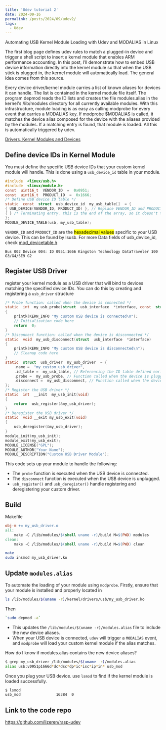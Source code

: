 ```yaml
---
title: 'Udev tutorial 2'
date: 2024-09-16
permalink: /posts/2024/09/udev2/
tags:
  - Udev
---
```

Automating USB Kernel Module Loading with Udev and MODALIAS in Linux

<!-- Headings are cool
======

You can have many headings
======

Aren't headings cool?
------ -->


The first blog page defines udev rules to match a plugged-in device and trigger a shell script to insert a kernel module that enables ARM performance accounting. In this post, I’ll demonstrate how to embed USB device information directly into the kernel module so that when the USB stick is plugged in, the kernel module will automatically load. The general idea comes from this source. 

Every device driver/kernel module carries a list of known aliases for devices it can handle. The list is contained in the kernel module file itself. The program depmod reads the ID lists and creates the file modules.alias in the kernel's /lib/modules directory for all currently available modules. With this infrastructure, module loading is as easy as calling modprobe for every event that carries a MODALIAS key. If modprobe $MODALIAS is called, it matches the device alias composed for the device with the aliases provided by the modules. If a matching entry is found, that module is loaded. All this is automatically triggered by udev.

[Drivers, Kernel Modules and Devices](https://doc.opensuse.org/documentation/leap/archive/15.0/reference/html/book.opensuse.reference/cha.udev.html#sec.udev.drivers)

## Define device IDs in  Kernel Module
You must define the specific USB device IDs that your custom kernel module will handle. This is done using a `usb_device_id` table in your module.
```c
#include  <linux/usb.h>
#include  <linux/module.h>
const  uint16_t  VENDOR_ID  =  0x0951;
const  uint16_t  PRODUCT_ID  =  0x1666;
/* Define USB device ID table */
static  const  struct  usb_device_id  my_usb_table[]  = {
{ USB_DEVICE(VENDOR_ID, PRODUCT_ID) }, // Replace VENDOR_ID and PRODUCT_ID with your device's values
{ } /* Terminating entry. this is the end of the array, so it doesn't try to process beyond this point*/
};
MODULE_DEVICE_TABLE(usb, my_usb_table);
```
`VENDOR_ID` and `PRODUCT_ID` are the <mark>hexadecimal values</mark> specific to your USB device. This can be found by lsusb. For more Data fields of usb_device_id, check [mod_devicetable.h](https://docs.huihoo.com/doxygen/linux/kernel/3.7/mod__devicetable_8h_source.html)
```text
Bus 002 Device 004: ID 0951:1666 Kingston Technology DataTraveler 100 G3/G4/SE9 G2
```
## Register USB Driver
register your kernel module as a USB driver that will bind to devices matching the specified device IDs. You can do this by creating and registering a `usb_driver` structure
```c
/* Probe function: called when the device is connected */
static  int  my_usb_probe(struct  usb_interface  *interface, const  struct  usb_device_id  *id)
{
	printk(KERN_INFO "My custom USB device is connected\n");
	// Initialization code here
	return  0;
}
/* Disconnect function: called when the device is disconnected */
static  void  my_usb_disconnect(struct  usb_interface  *interface)
{
	printk(KERN_INFO "My custom USB device is disconnected\n");
	// Cleanup code here
}
static  struct  usb_driver  my_usb_driver  = {
	.name =  "my_custom_usb_driver",
	.id_table =  my_usb_table, // Referencing the ID table defined earlier
	.probe =  my_usb_probe, // Function called when the device is plugged in
	.disconnect =  my_usb_disconnect, // Function called when the device is unplugged
};
/* Register the USB driver */
static  int  __init  my_usb_init(void)
{
	return  usb_register(&my_usb_driver);
}
/* Deregister the USB driver */
static  void __exit my_usb_exit(void)
{
	usb_deregister(&my_usb_driver);
}
module_init(my_usb_init);
module_exit(my_usb_exit);
MODULE_LICENSE("GPL");
MODULE_AUTHOR("Your Name");
MODULE_DESCRIPTION("Custom USB Driver Module");
```
This code sets up your module to handle the following:
-   The `probe` function is executed when the USB device is connected.
-   The `disconnect` function is executed when the USB device is unplugged.
-   `usb_register()` and `usb_deregister()` handle registering and deregistering your custom driver.

## Build
Makefile
```makefile
obj-m += my_usb_driver.o
all:
    make -C /lib/modules/$(shell uname -r)/build M=$(PWD) modules
clean:
    make -C /lib/modules/$(shell uname -r)/build M=$(PWD) clean
```
```bash
make
sudo insmod my_usb_driver.ko
```
## Update `modules.alias`
To automate the loading of your module using `modprobe`. Firstly, ensure that your module is installed and properly located in
```bash
ls /lib/modules/$(uname -r)/kernel/drivers/usb/my_usb_driver.ko
```
Then
```bash
`sudo depmod -a`
```
-   This updates the `/lib/modules/$(uname -r)/modules.alias` file to include the new device aliases.
-   When your USB device is connected, `udev` will trigger a `MODALIAS` event, and `modprobe` will load your custom kernel module if the alias matches.

How do I know if modules.alias contains the new device aliases?
```bash
$ grep my_usb_driver /lib/modules/$(uname -r)/modules.alias
alias usb:v0951p1666d*dc*dsc*dp*ic*isc*ip*in* usb_mod
```
Once you plug your USB device. use `lsmod` to find if the kernel module is loaded successfully.
```bash
$ lsmod
usb_mod                16384  0
```
## Link to the code repo
https://github.com/lizeren/rasp-udev
